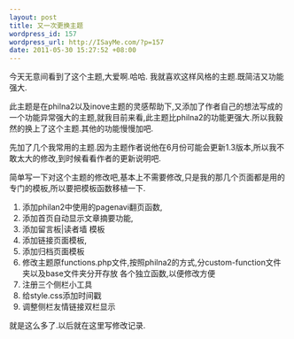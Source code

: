 ```yaml
--- 
layout: post
title: 又一次更换主题
wordpress_id: 157
wordpress_url: http://ISayMe.com/?p=157
date: 2011-05-30 15:27:52 +08:00
---
```

今天无意间看到了这个主题,大爱啊.哈哈.
我就喜欢这样风格的主题.既简洁又功能强大.

此主题是在philna2以及inove主题的灵感帮助下,又添加了作者自己的想法写成的一个功能异常强大的主题,就我目前来看,此主题比philna2的功能更强大.所以我毅然的换上了这个主题.其他的功能慢慢加吧.

先加了几个我常用的主题.因为主题作者说他在6月份可能会更新1.3版本,所以我不敢太大的修改,到时候看看作者的更新说明吧.

简单写一下对这个主题的修改吧,基本上不需要修改,只是我的那几个页面都是用的专门的模板,所以要把模板函数移植一下.

1. 添加philan2中使用的pagenavi翻页函数,
2. 添加首页自动显示文章摘要功能,
3. 添加留言板|读者墙 模板
4. 添加链接页面模板,
5. 添加归档页面模板
6. 修改主题原functions.php文件,按照philna2的方式,分custom-function文件夹以及base文件夹分开存放 各个独立函数,以便修改方便
7. 注册三个侧栏小工具
8. 给style.css添加时间戳
9. 调整侧栏友情链接双栏显示

就是这么多了.以后就在这里写修改记录.
